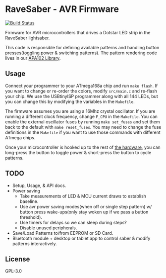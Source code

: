 # RaveSaber - AVR Firmware

[![Build Status](https://github.com/Rave-Saber/Rave-Saber-Firmware/actions/workflows/main.yml/badge.svg?branch=master)](https://github.com/Rave-Saber/Rave-Saber-Firmware)

Firmware for AVR microcontrollers that drives a Dotstar LED strip in the
RaveSaber lightsaber.

This code is responsible for defining available patterns and handling button
presses(toggling power & switching patterns). The pattern rendering code lives
in our [APA102 Library][avr-apa102-lib].


## Usage

Connect your programmer to your ATmega168a chip and run `make flash`. If you
want to change or re-order the colors, modify `src/main.c` and re-flash your
chip. We use the USBtinyISP programmer along with all 144 LEDs, but you can
change this by modifying the variables in the `Makefile`.

The firmware assumes you are using a 16Mhz crystal oscillator. If you are
running a different clock frequency, change `F_CPU` in the `Makefile`. You can
enable the external oscillator fuses by running `make set_fuses` and set them
back to the default with `make reset_fuses`. You may need to change the fuse
definitions in the `Makefile` if you want to use those commands with different
ATmega chips.

Once your microcontroller is hooked up to the rest of [the hardware][hardware],
you can long-press the button to toggle power & short-press the button to cycle
patterns.


## TODO

* Setup, Usage, & API docs.
* Power saving
    * Take measurements of LED & MCU current draws to establish baseline.
    * Use avr power saving modes(when off or single step pattern) w/ button
      press wake-ups(only stay woken up if we pass a button threshold).
    * Use timers for delays so we can sleep during steps?
    * Disable unused peripherals.
* Save/Load Patterns to/from EEPROM or SD Card.
* Bluetooth module + desktop or tablet app to control saber & modify patterns
  interactively.


## License

GPL-3.0


[avr-apa102-lib]: https://github.com/Rave-Saber/AVR-APA102-library
[hardware]: https://github.com/Rave-Saber/Rave-Saber-Hardware
